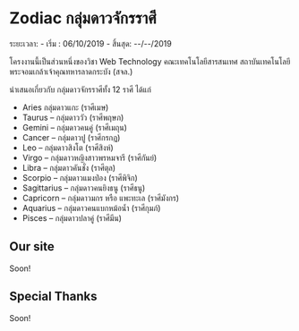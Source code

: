 # Zodiac กลุ่มดาวจักรราศี

ระยะเวลา: - เริ่ม  : 06/10/2019
         - สิ้นสุด: --/--/2019
         
โครงงานนี้เป็นส่วนหนึ่งของวิชา Web Technology คณะเทคโนโลยีสารสนเทศ สถาบันเทคโนโลยีพระจอมเกล้าเจ้าคุณทหารลาดกระบัง (สจล.)

นำเสนอเกี่ยวกับ กลุ่มดาวจักรราศีทั้ง 12 ราศี ได้แก่
- Aries กลุ่มดาวแกะ (ราศีเมษ)
- Taurus – กลุ่มดาววัว  (ราศีพฤษภ)
- Gemini – กลุ่มดาวคนคู่ (ราศีเมถุน)
- Cancer – กลุ่มดาวปู (ราศีกรกฎ)
- Leo – กลุ่มดาวสิงโต (ราศีสิงห์)
- Virgo – กลุ่มดาวหญิงสาวพรหมจารี (ราศีกันย์)
- Libra – กลุ่มดาวคันชั่ง (ราศีตุล)
- Scorpio – กลุ่มดาวแมงป่อง (ราศีพิจิก)
- Sagittarius – กลุ่มดาวคนยิงธนู (ราศีธนู)
- Capricorn – กลุ่มดาวมกร หรือ แพะทะเล (ราศีมังกร)
- Aquarius – กลุ่มดาวคนแบกหม้อน้ำ (ราศีกุมภ์)
- Pisces – กลุ่มดาวปลาคู่ (ราศีมีน)

## Our site
Soon!

## Special Thanks
Soon!
